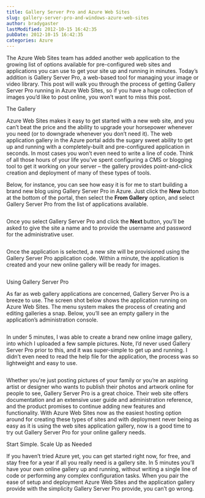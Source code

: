 ```yaml
---
title: Gallery Server Pro and Azure Web Sites
slug: gallery-server-pro-and-windows-azure-web-sites
author: bradygaster
lastModified: 2012-10-15 16:42:35
pubDate: 2012-10-15 16:42:35
categories: Azure
---
```


<p>The Azure Web Sites team has added another web application to the growing list of options available for pre-configured web sites and applications you can use to get your site up and running in minutes. Today&#x2019;s addition is
  <a>Gallery Server Pro</a>, a web-based tool for managing your image or video library. This post will walk you through the process of getting Gallery Server Pro running in Azure Web Sites, so if you have a huge collection of images you&#x2019;d like to post online,
  you won&#x2019;t want to miss this post.</p>
The Gallery
<p>Azure Web Sites makes it easy to get started with a new web site, and you can&#x2019;t beat the price and the ability to upgrade your horsepower whenever you need (or to downgrade whenever you don&#x2019;t need it). The web application gallery in the Azure portal adds
  the sugary sweet ability to get up and running with a completely-built and pre-configured application in seconds. In most cases you won&#x2019;t even need to write a line of code. Think of all those hours of your life you&#x2019;ve spent configuring a CMS or blogging
  tool to get it working on your server &#x2013; the gallery provides point-and-click creation and deployment of many of these types of tools.</p>
<p>Below, for instance, you can see how easy it is for me to start building a brand new blog using Gallery Server Pro in Azure. Just click the <strong>New</strong>  button at the bottom of the portal, then select the <strong>From Gallery</strong>  option,
  and select Gallery Server Pro from the list of applications available.</p>
<p>
  <img src="/posts/gallery-server-pro-and-windows-azure-web-sites/media/galsrvpro-1.png" alt="">
</p>
<p>Once you select Gallery Server Pro and click the <strong>Next </strong> button, you&#x2019;ll be asked to give the site a name and to provide the username and password for the administrative user.</p>
<p>
  <img src="/posts/gallery-server-pro-and-windows-azure-web-sites/media/galsrvpro-2.png" alt="">
</p>
<p>Once the application is selected, a new site will be provisioned using the Gallery Server Pro application code. Within a minute, the application is created and your new online gallery will be ready for images.</p>
<p>
  <img src="/posts/gallery-server-pro-and-windows-azure-web-sites/media/galsrvpro-3.png" alt="">
</p>
Using Gallery Server Pro
<p>As far as web gallery applications are concerned, Gallery Server Pro is a breeze to use. The screen shot below shows the application running on Azure Web Sites. The menu system makes the process of creating and editing galleries a snap. Below, you&#x2019;ll
  see an empty gallery in the application&#x2019;s administration console.</p>
<p>
  <img src="/posts/gallery-server-pro-and-windows-azure-web-sites/media/galsrvpro-5.png" alt="">
</p>
<p>In under 5 minutes, I was able to create a brand new online image gallery, into which I uploaded a few sample pictures. Note, I&#x2019;d never used Gallery Server Pro prior to this, and it was super-simple to get up and running. I didn&#x2019;t even need to read the
  help file for the application, the process was so lightweight and easy to use.</p>
<p>
  <img src="/posts/gallery-server-pro-and-windows-azure-web-sites/media/galsrvpro-6.png" alt="">
</p>
<p>Whether you&apos;re just posting pictures of your family or you&#x2019;re an aspiring artist or designer who wants to publish their photos and artwork online for people to see, Gallery Server Pro is a great choice. Their web site offers
  <a>documentation and an extensive user guide and administration reference</a>, and the product promises to continue adding new features and functionality. With Azure Web Sites now as the easiest hosting option around for creating these types of sites and
  with deployment never being as easy as it is using the web sites application gallery, now is a good time to try out Gallery Server Pro for your online gallery needs.</p>
Start Simple. Scale Up as Needed
<p>If you haven&#x2019;t
  <a>tried</a>  Azure yet, you can
  <a>get started right now</a>, for free, and stay free for a year if all you really need is a gallery site. In 5 minutes you&#x2019;ll have your own online gallery up and running, without writing a single line of code or performing any complex configuration tasks.
  When you pair the ease of setup and deployment Azure Web Sites and the application gallery provide with the simplicity Gallery Server Pro provide, you can&#x2019;t go wrong.</p>
